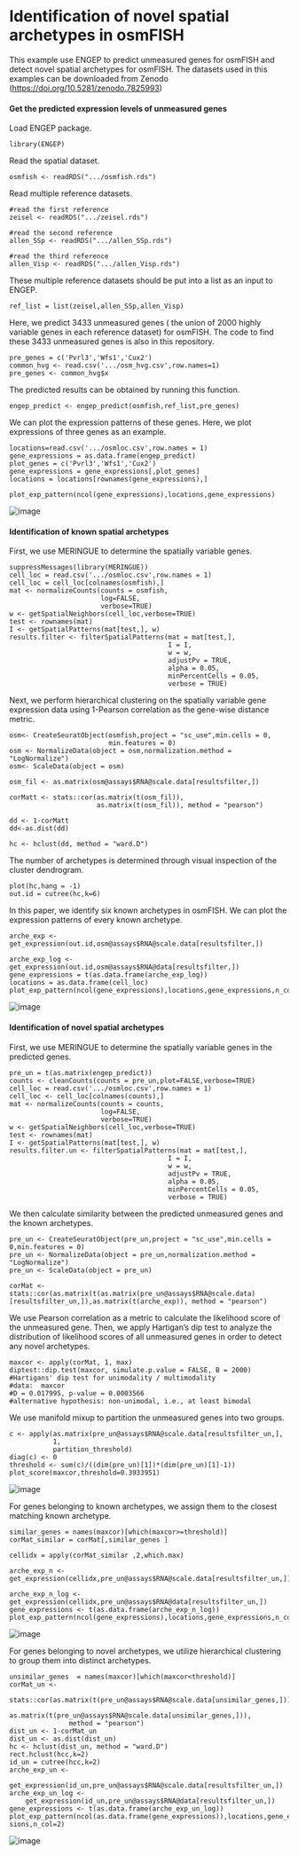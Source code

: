 # Identification of novel spatial archetypes in osmFISH

This example use ENGEP to predict unmeasured genes for osmFISH and detect novel spatial archetypes for osmFISH. The datasets used in this examples can be downloaded from Zenodo (https://doi.org/10.5281/zenodo.7825993)

#### Get the predicted expression levels of unmeasured genes

Load ENGEP package.

```
library(ENGEP)
```

Read the spatial dataset. 

```
osmfish <- readRDS(".../osmfish.rds")
```

Read multiple reference datasets.

```
#read the first reference
zeisel <- readRDS(".../zeisel.rds")

#read the second reference
allen_SSp <- readRDS(".../allen_SSp.rds")

#read the third reference
allen_Visp <- readRDS(".../allen_Visp.rds")
```

These multiple reference datasets should be put into a list as an input to ENGEP.

```
ref_list = list(zeisel,allen_SSp,allen_Visp)
```

Here, we predict  3433 unmeasured genes ( the union of 2000 highly variable genes in each reference dataset) for osmFISH. The code to find these 3433 unmeasured genes is also in this repository.

```
pre_genes = c('Pvrl3','Wfs1','Cux2')
common_hvg <- read.csv('.../osm_hvg.csv',row.names=1)
pre_genes <- common_hvg$x
```

The predicted results can be obtained by running this function.

```
engep_predict <- engep_predict(osmfish,ref_list,pre_genes)
```

We can plot the expression patterns of these genes. Here, we plot expressions of three genes as an example.

```
locations=read.csv('.../osmloc.csv',row.names = 1)
gene_expressions = as.data.frame(engep_predict)
plot_genes = c('Pvrl3','Wfs1','Cux2')
gene_expressions = gene_expressions[,plot_genes]
locations = locations[rownames(gene_expressions),]

plot_exp_pattern(ncol(gene_expressions),locations,gene_expressions)
```
![image](https://github.com/st-yang97/ENGEP-examples/blob/master/docs/genes_of_osmFISH.png)

#### Identification of known spatial archetypes

First, we use MERINGUE to determine the spatially variable genes.

```
suppressMessages(library(MERINGUE))
cell_loc = read.csv('.../osmloc.csv',row.names = 1)
cell_loc = cell_loc[colnames(osmfish),]
mat <- normalizeCounts(counts = osmfish,
                       log=FALSE,
                       verbose=TRUE)
w <- getSpatialNeighbors(cell_loc,verbose=TRUE)
test <- rownames(mat)
I <- getSpatialPatterns(mat[test,], w)
results.filter <- filterSpatialPatterns(mat = mat[test,],
                                        I = I,
                                        w = w,
                                        adjustPv = TRUE,
                                        alpha = 0.05,
                                        minPercentCells = 0.05,
                                        verbose = TRUE)
```

Next, we perform hierarchical clustering on the spatially variable gene expression data using 1-Pearson correlation as the gene-wise distance metric. 

```
osm<- CreateSeuratObject(osmfish,project = "sc_use",min.cells = 0, 
                         min.features = 0)
osm <- NormalizeData(object = osm,normalization.method = "LogNormalize")
osm<- ScaleData(object = osm)

osm_fil <- as.matrix(osm@assays$RNA@scale.data[resultsfilter,])

corMatt <- stats::cor(as.matrix(t(osm_fil)),
                      as.matrix(t(osm_fil)), method = "pearson")

dd <- 1-corMatt
dd<-as.dist(dd)

hc <- hclust(dd, method = "ward.D")
```

 The number of archetypes is determined through visual inspection of the cluster dendrogram.

```
plot(hc,hang = -1)
out.id = cutree(hc,k=6)
```

In this paper, we identify six known archetypes in osmFISH. We can plot the expression patterns of every known archetype.

```
arche_exp <- get_expression(out.id,osm@assays$RNA@scale.data[resultsfilter,])

arche_exp_log <- get_expression(out.id,osm@assays$RNA@data[resultsfilter,])
gene_expressions = t(as.data.frame(arche_exp_log))
locations = as.data.frame(cell_loc)
plot_exp_pattern(ncol(gene_expressions),locations,gene_expressions,n_col=3)
```

![image](https://github.com/st-yang97/ENGEP-examples/blob/master/docs/osm_known.png)

#### Identification of novel spatial archetypes

First, we use MERINGUE to determine the spatially variable genes in the predicted genes.

```
pre_un = t(as.matrix(engep_predict))
counts <- cleanCounts(counts = pre_un,plot=FALSE,verbose=TRUE)
cell_loc = read.csv('.../osmloc.csv',row.names = 1)
cell_loc <- cell_loc[colnames(counts),]
mat <- normalizeCounts(counts = counts,
                       log=FALSE,
                       verbose=TRUE)
w <- getSpatialNeighbors(cell_loc,verbose=TRUE)
test <- rownames(mat)
I <- getSpatialPatterns(mat[test,], w)
results.filter.un <- filterSpatialPatterns(mat = mat[test,],
                                        I = I,
                                        w = w,
                                        adjustPv = TRUE,
                                        alpha = 0.05,
                                        minPercentCells = 0.05,
                                        verbose = TRUE)
```

We then calculate similarity between the predicted unmeasured genes and the known archetypes.

```
pre_un <- CreateSeuratObject(pre_un,project = "sc_use",min.cells = 0,min.features = 0)
pre_un <- NormalizeData(object = pre_un,normalization.method = "LogNormalize")
pre_un <- ScaleData(object = pre_un)
                    
corMat <- stats::cor(as.matrix(t(as.matrix(pre_un@assays$RNA@scale.data)[resultsfilter_un,]),as.matrix(t(arche_exp)), method = "pearson")
```

We use Pearson correlation as a metric to calculate the likelihood score of the unmeasured gene.  Then, we apply Hartigan’s dip test to analyze the distribution of likelihood scores of all unmeasured genes in order to detect any novel archetypes. 

```
maxcor <- apply(corMat, 1, max)
diptest::dip.test(maxcor, simulate.p.value = FALSE, B = 2000)
#Hartigans' dip test for unimodality / multimodality
#data:  maxcor
#D = 0.017995, p-value = 0.0003566
#alternative hypothesis: non-unimodal, i.e., at least bimodal
```

We use manifold mixup to partition the unmeasured genes into two groups.

```
c <- apply(as.matrix(pre_un@assays$RNA@scale.data[resultsfilter_un,],
           1,
           partition_threshold)
diag(c) <- 0
threshold <- sum(c)/((dim(pre_un)[1])*(dim(pre_un)[1]-1))
plot_score(maxcor,threshold=0.3933951)
```

![image](https://github.com/st-yang97/ENGEP-examples/blob/master/docs/osm_scores.png)

For genes belonging to known archetypes, we assign them to the closest matching known archetype.

```
similar_genes = names(maxcor)[which(maxcor>=threshold)]
corMat_similar = corMat[,similar_genes ]

cellidx = apply(corMat_similar ,2,which.max)

arche_exp_n <- get_expression(cellidx,pre_un@assays$RNA@scale.data[resultsfilter_un,])

arche_exp_n_log <- get_expression(cellidx,pre_un@assays$RNA@data[resultsfilter_un,])
gene_expressions <- t(as.data.frame(arche_exp_n_log))
plot_exp_pattern(ncol(gene_expressions),locations,gene_expressions,n_col=3)
```

![image](https://github.com/st-yang97/ENGEP-examples/blob/master/docs/osm_u_known.png)

For genes belonging to novel archetypes, we utilize hierarchical clustering to group them into distinct archetypes.

```
unsimilar_genes  = names(maxcor)[which(maxcor<threshold)]
corMat_un <- 
    stats::cor(as.matrix(t(pre_un@assays$RNA@scale.data[unsimilar_genes,])), 
               as.matrix(t(pre_un@assays$RNA@scale.data[unsimilar_genes,])),                
               method = "pearson")
dist_un <- 1-corMat_un
dist_un <- as.dist(dist_un)
hc <- hclust(dist_un, method = "ward.D")
rect.hclust(hcc,k=2)
id_un = cutree(hcc,k=2)
arche_exp_un <- 
    get_expression(id_un,pre_un@assays$RNA@scale.data[resultsfilter_un,])
arche_exp_un_log <- 
    get_expression(id_un,pre_un@assays$RNA@data[resultsfilter_un,])
gene_expressions <- t(as.data.frame(arche_exp_un_log))
plot_exp_pattern(ncol(as.data.frame(gene_expressions)),locations,gene_expres sions,n_col=2)
```
![image](https://github.com/st-yang97/ENGEP-examples/blob/master/docs/osm_novel.png)
